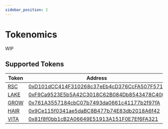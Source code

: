 ```yaml
---
sidebar_position: 2
---
```


# Tokenomics

WIP


## Supported Tokens

| Token | Address | Liquidity Pool |
| ----- | ------- | -------------- |
| [RSC](https://www.researchhub.foundation/) | [0xD101dCC414F310268c37eEb4cD376CcFA507F571](https://etherscan.io/address/0xD101dCC414F310268c37eEb4cD376CcFA507F571)  | [0xeC2061372a02D5e416F5D8905eea64Cab2c10970](https://etherscan.io/address/0xeC2061372a02D5e416F5D8905eea64Cab2c10970) |
| [LAKE](https://data-lake.co/) | [0xF9Ca9523E5b5A42C3018C62B084Db8543478C400](https://etherscan.io/address/0xF9Ca9523E5b5A42C3018C62B084Db8543478C400)  | [0xeFd69F1FF464Ed673dab856c5b9bCA4D2847a74f](https://etherscan.io/address/0xeFd69F1FF464Ed673dab856c5b9bCA4D2847a74f) |
| [GROW](https://www.valleydao.bio/) | [0x761A3557184cbC07b7493da0661c41177b2f97fA](https://etherscan.io/address/0x761A3557184cbC07b7493da0661c41177b2f97fA)  | [0x61847189477150832D658D8f34f84c603Ac269af](https://etherscan.io/address/0x61847189477150832D658D8f34f84c603Ac269af) |
| [HAIR](https://www.hairdao.xyz/) | [0x9Ce115f0341ae5daBC8B477b74E83db2018A6f42](https://etherscan.io/address/0x9Ce115f0341ae5daBC8B477b74E83db2018A6f42)  | [0x94DD312F6Cb52C870aACfEEb8bf5E4e28F6952ff](https://etherscan.io/address/0x94DD312F6Cb52C870aACfEEb8bf5E4e28F6952ff) |
| [VITA](https://www.vitadao.com/) | [0x81f8f0bb1cB2A06649E51913A151F0E7Ef6FA321](https://etherscan.io/address/0x81f8f0bb1cB2A06649E51913A151F0E7Ef6FA321)  | [0xcBcC3cBaD991eC59204be2963b4a87951E4d292B](https://etherscan.io/address/0xcBcC3cBaD991eC59204be2963b4a87951E4d292B) |


